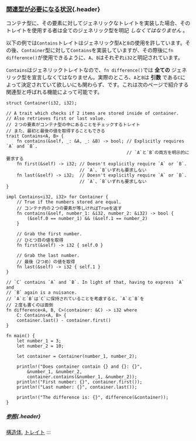 ### [関連型が必要になる状況](#関連型が必要になる状況){.header}

コンテナ型に、その要素に対してジェネリックなトレイトを実装した場合、そのトレイトを使用する者は全てのジェネリック型を明記
*しなくてはなりません* 。

以下の例では`Contains`トレイトはジェネリック型`A`と`B`の使用を許しています。その後、`Container`型に対して`Contains`を実装していますが、その際後に`fn difference()`が使用できるように、`A`、`B`はそれぞれ`i32`と明記されています。

`Contains`はジェネリックトレイトなので、`fn difference()`では **全ての**
ジェネリック型を宣言しなくてはなりません。実際のところ、`A`と`B`は
**引数**
である`C`によって決定されていて欲しいにも関わらず、です。これは次のページで紹介する関連型と呼ばれる機能によって可能です。

    struct Container(i32, i32);

    // A trait which checks if 2 items are stored inside of container.
    // Also retrieves first or last value.
    // ２つの要素がコンテナ型の中にあることをチェックするトレイト
    // また、最初と最後の値を取得することもできる
    trait Contains<A, B> {
        fn contains(&self, _: &A, _: &B) -> bool; // Explicitly requires `A` and `B`.
                                                  // `A`と`B`の両方を明示的に要求する
        fn first(&self) -> i32; // Doesn't explicitly require `A` or `B`.
                                // `A`、`B`いずれも要求しない
        fn last(&self) -> i32;  // Doesn't explicitly require `A` or `B`.
                                // `A`、`B`いずれも要求しない
    }

    impl Contains<i32, i32> for Container {
        // True if the numbers stored are equal.
        // コンテナ内の２つの要素が等しければTrueを返す
        fn contains(&self, number_1: &i32, number_2: &i32) -> bool {
            (&self.0 == number_1) && (&self.1 == number_2)
        }

        // Grab the first number.
        // ひとつ目の値を取得
        fn first(&self) -> i32 { self.0 }

        // Grab the last number.
        // 最後（2つめ）の値を取得
        fn last(&self) -> i32 { self.1 }
    }

    // `C` contains `A` and `B`. In light of that, having to express `A` and
    // `B` again is a nuisance.
    // `A`と`B`は`C`に保持されていることを考慮すると、`A`と`B`を
    // ２度も書くのは面倒
    fn difference<A, B, C>(container: &C) -> i32 where
        C: Contains<A, B> {
        container.last() - container.first()
    }

    fn main() {
        let number_1 = 3;
        let number_2 = 10;

        let container = Container(number_1, number_2);

        println!("Does container contain {} and {}: {}",
            &number_1, &number_2,
            container.contains(&number_1, &number_2));
        println!("First number: {}", container.first());
        println!("Last number: {}", container.last());

        println!("The difference is: {}", difference(&container));
    }

##### [参照](#参照){.header}

[構造体](../../custom_types/structs.html), [トレイト](../../trait.html)
:::

